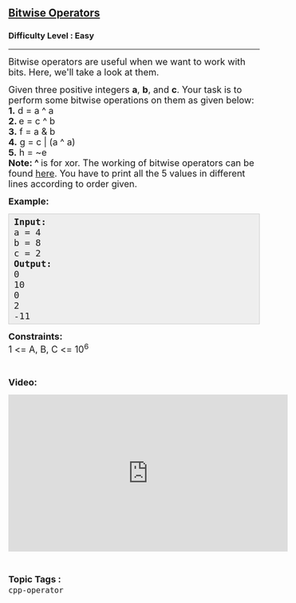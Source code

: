 <h2><a href="https://www.geeksforgeeks.org/problems/bitwise-operators/1?page=7&difficulty=Easy&status=unsolved&sortBy=submissions">Bitwise Operators</a></h2><h3>Difficulty Level : Easy</h3><hr><div class="problems_problem_content__Xm_eO"><p><span style="font-size: 18px;">Bitwise operators are useful when we want to work with bits. Here, we'll take a look at them.</span></p>
<p><span style="font-size: 18px;">Given three positive integers <strong>a</strong>, <strong>b</strong>, and <strong>c</strong>. Your task is to perform some bitwise operations on them as given below:<br><strong>1.</strong> d = a ^ a<br><strong>2. </strong>e = c ^ b<br><strong>3.</strong> f = a &amp; b<br><strong>4.</strong> g = c | (a ^ a)<br><strong>5.</strong>&nbsp;h&nbsp;= ~e<br><strong>Note: ^ </strong>is for xor. The working of bitwise operators can be found <a href="https://www.geeksforgeeks.org/bitwise-operators-in-c-cpp/">here</a>. You have to print all the 5 values in different lines according to order given.</span></p>
<p><span style="font-size: 18px;"><strong>Example:</strong></span></p>
<pre style="background: #eee; border: 1px solid #ccc; padding: 5px 10px;"><span style="font-size: 18px;"><strong>Input:</strong><br>a = 4<br>b = 8<br>c = 2<br><strong>Output:</strong><br>0<br>10<br>0<br>2<br>-11</span></pre>
<p><span style="font-size: 18px;"><strong>Constraints:</strong><br>1 &lt;= A, B, C &lt;= 10<sup>6</sup></span></p>
<p>&nbsp;</p>
<p><strong><span style="font-size: 18px;">Video:</span></strong></p>
<p><iframe src="https://www.youtube.com/embed/WFy9SFJsAWQ" width="560" height="315" frameborder="0"></iframe></p></div><br><p><span style=font-size:18px><strong>Topic Tags : </strong><br><code>cpp-operator</code>&nbsp;